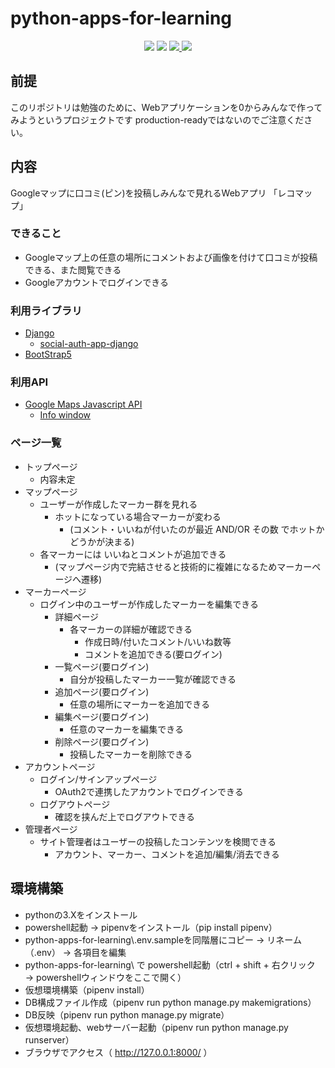# python-apps-for-learning
<p align="center">
<a href="https://line.me/ti/g2/_ajekaURvGQFDnCKQ_Jqcg?utm_source=invitation&utm_medium=link_copy&utm_campaign=default" alt="development chat">
    <img src="https://img.shields.io/badge/openchat-python%E3%82%A2%E3%83%97%E3%83%AA%E9%96%8B%E7%99%BA%F0%9F%94%B0-green?style=flat&logo=line&color=00C300&logoColor=FFFFFF" /></a>
<a href="https://www.notion.so/python-0631edd40f22451f892d246c11a62617" alt="development note">
    <img src="https://img.shields.io/badge/notion-python%E3%82%A2%E3%83%97%E3%83%AA%E9%96%8B%E7%99%BA%F0%9F%94%B0-green?style=flat&logo=notion&color=00C300&logoColor=FFFFFF" /></a>
<a href="https://github.com/NakMits/python-apps-for-learning" alt="pipenv locked python version">
    <img src="https://img.shields.io/github/pipenv/locked/python-version/NakMits/python-apps-for-learning" />
</a>
<a href="https://github.com/NakMits/python-apps-for-learning/graphs/contributors" alt="repository contributors">
    <img src="https://img.shields.io/github/contributors/NakMits/python-apps-for-learning" />
</a>
</p>

## 前提
このリポジトリは勉強のために、Webアプリケーションを0からみんなで作ってみようというプロジェクトです
production-readyではないのでご注意ください。

## 内容
Googleマップに口コミ(ピン)を投稿しみんなで見れるWebアプリ 「レコマップ」

### できること
- Googleマップ上の任意の場所にコメントおよび画像を付けて口コミが投稿できる、また閲覧できる
- Googleアカウントでログインできる

### 利用ライブラリ
- [Django](https://docs.djangoproject.com/ja/3.2/intro/tutorial01/)
  - [social-auth-app-django](https://qiita.com/moi1990sk/items/a849fca7acb29db95508)
- [BootStrap5](https://getbootstrap.jp/docs/5.0/getting-started/introduction/)

### 利用API
- [Google Maps Javascript API](https://developers.google.com/maps/documentation/javascript)
  - [Info window](https://developers.google.com/maps/documentation/javascript/examples/infowindow-simple)

### ページ一覧
- トップページ
  - 内容未定
- マップページ
  - ユーザーが作成したマーカー群を見れる
    - ホットになっている場合マーカーが変わる
      - (コメント・いいねが付いたのが最近 AND/OR その数 でホットかどうかが決まる)
  - 各マーカーには いいねとコメントが追加できる
    - (マップページ内で完結させると技術的に複雑になるためマーカーページへ遷移)
- マーカーページ
  - ログイン中のユーザーが作成したマーカーを編集できる
    - 詳細ページ
      - 各マーカーの詳細が確認できる
        - 作成日時/付いたコメント/いいね数等
        - コメントを追加できる(要ログイン)
    - 一覧ページ(要ログイン)
      - 自分が投稿したマーカー一覧が確認できる
    - 追加ページ(要ログイン)
      - 任意の場所にマーカーを追加できる
    - 編集ページ(要ログイン)
      - 任意のマーカーを編集できる
    - 削除ページ(要ログイン)
      - 投稿したマーカーを削除できる
- アカウントページ
  - ログイン/サインアップページ
    - OAuth2で連携したアカウントでログインできる
  - ログアウトページ
    - 確認を挟んだ上でログアウトできる
- 管理者ページ
  - サイト管理者はユーザーの投稿したコンテンツを検閲できる
    - アカウント、マーカー、コメントを追加/編集/消去できる

## 環境構築
- pythonの3.Xをインストール
- powershell起動 → pipenvをインストール（pip install pipenv）
- python-apps-for-learning\\.env.sampleを同階層にコピー → リネーム（.env） → 各項目を編集
- python-apps-for-learning\ で powershell起動（ctrl + shift + 右クリック → powershellウィンドウをここで開く）
- 仮想環境構築（pipenv install）
- DB構成ファイル作成（pipenv run python manage.py makemigrations）
- DB反映（pipenv run python manage.py migrate）
- 仮想環境起動、webサーバー起動（pipenv run python manage.py runserver）
- ブラウザでアクセス（ http://127.0.0.1:8000/ ）